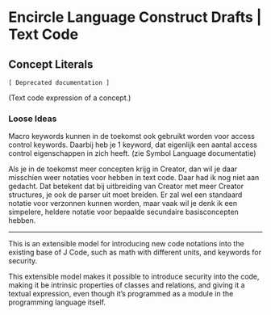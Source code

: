﻿Encircle Language Construct Drafts | Text Code
==============================================

Concept Literals
----------------

`[ Deprecated documentation ]`

(Text code expression of a concept.)

### Loose Ideas

Macro keywords kunnen in de toekomst ook gebruikt worden voor access control keywords. Daarbij heb je 1 keyword, dat eigenlijk een aantal access control eigenschappen in zich heeft. (zie Symbol Language documentatie)

Als je in de toekomst meer concepten krijg in Creator, dan wil je daar misschien weer notaties voor hebben in text code. Daar had ik nog niet aan gedacht. Dat betekent dat bij uitbreiding van Creator met meer Creator structures, je ook de parser uit moet breiden. Er zal wel een standaard notatie voor verzonnen kunnen worden, maar vaak wil je denk ik een simpelere, heldere notatie voor bepaalde secundaire basisconcepten hebben.

-----

This is an extensible model for introducing new code notations into the existing base of J Code, such as math with different units, and keywords for security.

This extensible model makes it possible to introduce security into the code, making it be intrinsic properties of classes and relations, and giving it a textual expression, even though it’s programmed as a module in the programming language itself.